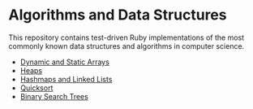 # Algorithms and Data Structures

This repository contains test-driven Ruby implementations of the most commonly known data structures and algorithms in computer science.

- [Dynamic and Static Arrays][arrays]
- [Heaps][heaps]
- [Hashmaps and Linked Lists][hashmaps]
- [Quicksort][quicksort]
- [Binary Search Trees][bst]

[arrays]: ./Dynamic:StaticArrays
[heaps]: ./Heaps
[hashmaps]: ./Hashmaps:LinkedLists
[quicksort]: ./Quicksort
[bst]: ./AVL:BST
